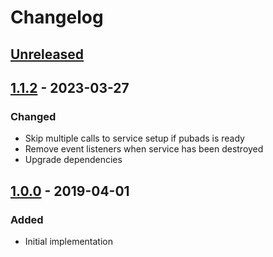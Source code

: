# Changelog

## [Unreleased][]

## [1.1.2][] - 2023-03-27

### Changed

- Skip multiple calls to service setup if pubads is ready
- Remove event listeners when service has been destroyed
- Upgrade dependencies


## [1.0.0][] - 2019-04-01

### Added

- Initial implementation


[Unreleased]: https://github.com/niksy/advertol-service-google-dfp/compare/v1.1.2...HEAD
[1.1.2]: https://github.com/niksy/advertol-service-google-dfp/compare/v1.0.0...v1.1.2
[1.0.0]: https://github.com/niksy/advertol-service-google-dfp/tree/v1.0.0
